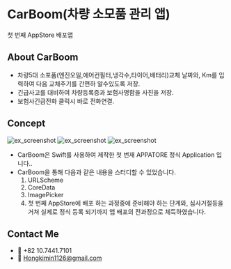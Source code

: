 # CarBoom(차량 소모품 관리 앱)
첫 번째 AppStore 배포앱


## About CarBoom
- 차량5대 소포품(엔진오일,에어컨필터,냉각수,타이어,배터리)교체 날짜와, Km를 입력하여 다음 교체주기를 간편하 알수있도록 저장. 
- 긴급사고를 대비하여 차량등록증과 보험사명함을 사진을 저장.
- 보험사긴급전화 클릭시 바로 전화연결.

## Concept
![ex_screenshot]()
![ex_screenshot]()
![ex_screenshot]()
- CarBoom은 Swift를 사용하여 제작한 첫 번재 APPATORE 정식 Application 입니다..
- CarBoom을 통해 다음과 같은 내용을 스터디할 수 있었습니다.
  1. URLScheme
  2. CoreData
  3. ImagePicker
  3. 첫 번째 AppStore에 배포 하는 과정중에 준비해야 하는 단계와, 심사거절등을 거쳐 실제로 정식 등록 되기까지 앱 배포의 전과정으로 체득하였습니다.

## Contact Me
- 📱 +82 10.7441.7101
- 📧 Hongkimin1126@gmail.com
